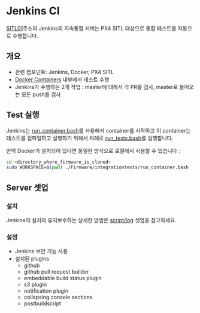 # Jenkins CI

[SITL01](http://sitl01.dronetest.io/)주소의 Jenkins의 지속통합 서버는 PX4 SITL 대상으로 통합 테스트를 자동으로 수행합니다.

## 개요

  * 관련 컴포넌트: Jenkins, Docker, PX4 SITL
  * [Docker Containers](../test_and_ci/docker.md) 내부에서 테스트 수행
  * Jenkins가 수행하는 2개 작업 : master에 대해서 각 PR를 검사, master로 들어오는 모든 push를 검사

## Test 실행

Jenkins는 [run_container.bash](https://github.com/PX4/Firmware/blob/master/integrationtests/run_container.bash)를 사용해서 container를 시작하고 이 container는 테스트를 컴파일하고 실행하기 위해서 차례로 [run_tests.bash](https://github.com/PX4/Firmware/blob/master/integrationtests/run_tests.bash)를 실행합니다.

만약 Docker가 설치되어 있다면 동일한 방식으로 로컬에서 사용할 수 있습니다 :

```sh
cd <directory_where_firmware_is_cloned>
sudo WORKSPACE=$(pwd) ./Firmware/integrationtests/run_container.bash
```

## Server 셋업

### 설치

Jenkins의 설치와 유지보수하는 상세한 방법은 [script/log](https://github.com/PX4/containers/tree/master/scripts/jenkins) 셋업을 참고하세요.

### 설정

  * Jenkins 보안 기능 사용
  * 설치된 plugins
    * github
    * github pull request builder
    * embeddable build status plugin
    * s3 plugin
    * notification plugin
    * collapsing console sections
    * postbuildscript
